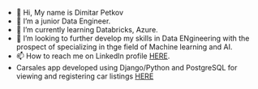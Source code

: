 - 👋 Hi, My name is Dimitar Petkov
- 👀 I’m a junior Data Engineer.
- 🌱 I’m currently learning Databricks, Azure.
- 💞️ I’m looking to further develop my skills in Data ENgineering with the prospect of specializing in thge field of Machine learning and AI.
- 📫 How to reach me on LinkedIn profile <a href="https://www.linkedin.com/in/meng-dimitar-petkov-95aa1b228/">HERE</a>.
- Carsales app developed using Django/Python and PostgreSQL for viewing and registering car listings <a href="http://dimitartest354.pythonanywhere.com/" rel="nofollow">HERE</a>

<!---
dpetkov354/dpetkov354 is a ✨ special ✨ repository because its `README.md` (this file) appears on your GitHub profile.
You can click the Preview link to take a look at your changes.
--->
